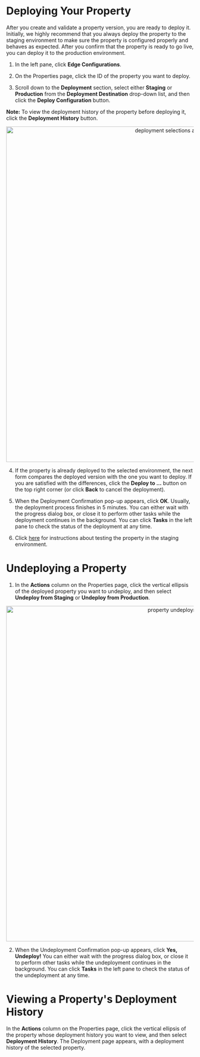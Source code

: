 # Deploying Your Property

After you create and validate a property version, you are ready to deploy it. Initially, we highly recommend that you always deploy the property to the staging environment to make sure the property is configured properly and behaves as expected. After you confirm that the property is ready to go live, you can deploy it to the production environment.

1. In the left pane, click **Edge Configurations**. 

2. On the Properties page, click the ID of the property you want to deploy. 

3. Scroll down to the **Deployment** section, select either **Staging** or **Production** from the **Deployment Destination** drop-down list, and then click the **Deploy Configuration** button.

**Note:** To view the deployment history of the property before deploying it, click the **Deployment History** button.

<p align=center><img src="/docs/resources/images/edge-configurations/property-deployment.png" alt="deployment selections and button" width="900"></p>

4. If the property is already deployed to the selected environment, the next form compares the deployed version with the one you want to deploy. If you are satisfied with the differences, click the **Deploy to ...** button on the top right corner (or click **Back** to cancel the deployment).

5. When the Deployment Confirmation pop-up appears, click **OK**. Usually, the deployment process finishes in 5 minutes. You can either wait with the progress dialog box, or close it to perform other tasks while the deployment continues in the background. You can click **Tasks** in the left pane to check the status of the deployment at any time.

6. Click [here](</docs/portal/edge-configurations/testing-property.md#testing-property-in-staging>) for instructions about testing the property in the staging environment.

# Undeploying a Property

1. In the **Actions** column on the Properties page, click the vertical ellipsis of the deployed property you want to undeploy, and then select **Undeploy from Staging** or **Undeploy from Production**.

<p align="center"><img src="/docs/resources/images/edge-configurations/property-actions-undeploy.png" alt="property undeployment" width="900"></p>

2. When the Undeployment Confirmation pop-up appears, click **Yes, Undeploy!** You can either wait with the progress dialog box, or close it to perform other tasks while the undeployment continues in the background. You can click **Tasks** in the left pane to check the status of the undeployment at any time.

# Viewing a Property's Deployment History

In the **Actions** column on the Properties page, click the vertical ellipsis of the property whose deployment history you want to view, and then select **Deployment History**. The Deployment page appears, with a deployment history of the selected property.
